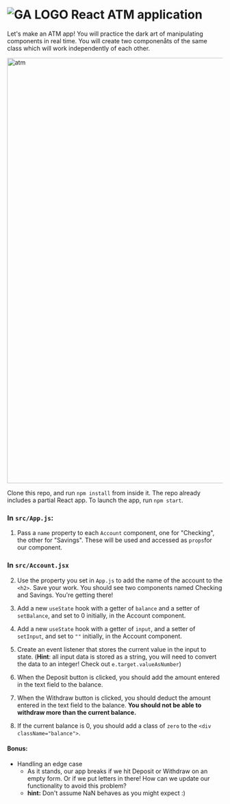 # ![GA LOGO](https://camo.githubusercontent.com/6ce15b81c1f06d716d753a61f5db22375fa684da/68747470733a2f2f67612d646173682e73332e616d617a6f6e6177732e636f6d2f70726f64756374696f6e2f6173736574732f6c6f676f2d39663838616536633963333837313639306533333238306663663535376633332e706e67) React ATM application

Let's make an ATM app! You will practice the dark art of manipulating components in real time.  You will create two componenåts of the same class which will work independently of each other.  

<img width="992" alt="atm" src="https://cloud.githubusercontent.com/assets/4304660/24376818/18c39a82-12f2-11e7-81e7-af618c22b3ed.png">


Clone this repo, and run `npm install` from inside it. The repo already includes a partial React app. To launch the app, run `npm start`.

### In `src/App.js`:
1. Pass a `name` property to each `Account` component, one for "Checking", the other for "Savings".  These will be used and accessed as `props`for our component.


### In `src/Account.jsx`

2. Use the property you set in `App.js` to add the name of the account to the `<h2>`.
    Save your work. You should see two components named Checking and Savings.  You're getting there!


3. Add a new `useState` hook with a getter of `balance` and a setter of `setBalance`, and set to 0 initially, in the Account component.

4. Add a new `useState` hook with a getter of `input`, and a setter of `setInput`, and set to `""` initially, in the Account component.

5. Create an event listener that stores the current value in the input to state. (**Hint**: all input data is stored as a string, you will need to convert the data to an integer! Check out `e.target.valueAsNumber`)

6. When the Deposit button is clicked, you should add the amount entered in the text field to the balance.

7. When the Withdraw button is clicked, you should deduct the amount entered in the text field to the balance.  **You should not be able to withdraw more than the current balance.**

8. If the current balance is 0, you should add a class of `zero` to the `<div className="balance">`.
#### Bonus: 

- Handling an edge case
    - As it stands, our app breaks if we hit Deposit or Withdraw on an empty form. Or if we put letters in there! How can we update our functionality to avoid this problem?
    - **hint:** Don't assume NaN behaves as you might expect :)

